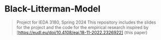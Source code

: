 # Black-Litterman-Model
> Project for IEDA 3180, Spring 2024
This repository includes the slides for the project and the code for the empirical research inspired by [https://eudl.eu/doi/10.4108/eai.18-11-2022.2326922] (this paper)
